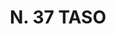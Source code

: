 ---
title: "N. 37 TASO"
plant-name: "N. 37"
plant-number: "037"
plant-xml: "/assets/xml/plant037.xml"
plant-title: "N. 37 TASO"
plant-taxon-link: "http://www.worldfloraonline.org/taxon/wfo-0000408637"
plant-taxon-link: "[Taxus baccata L.]"
layout: single-xml
---